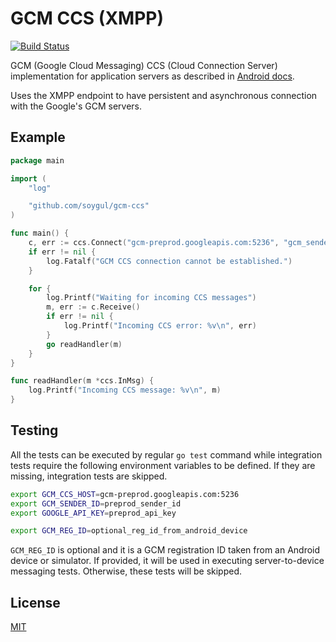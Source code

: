 GCM CCS (XMPP)
==============

[![Build Status](https://travis-ci.org/soygul/gcm-ccs.svg?branch=master)](https://travis-ci.org/soygul/gcm-ccs)

GCM (Google Cloud Messaging) CCS (Cloud Connection Server) implementation for application servers as described in [Android docs](https://developer.android.com/google/gcm/ccs.html).

Uses the XMPP endpoint to have persistent and asynchronous connection with the Google's GCM servers.

Example
-------

```go
package main

import (
	"log"

	"github.com/soygul/gcm-ccs"
)

func main() {
	c, err := ccs.Connect("gcm-preprod.googleapis.com:5236", "gcm_sender_id", "gcm_api_key", true)
	if err != nil {
		log.Fatalf("GCM CCS connection cannot be established.")
	}

	for {
		log.Printf("Waiting for incoming CCS messages")
		m, err := c.Receive()
		if err != nil {
			log.Printf("Incoming CCS error: %v\n", err)
		}
		go readHandler(m)
	}
}

func readHandler(m *ccs.InMsg) {
	log.Printf("Incoming CCS message: %v\n", m)
}
```

Testing
-------

All the tests can be executed by regular `go test` command while integration tests require the following environment variables to be defined. If they are missing, integration tests are skipped.

```bash
export GCM_CCS_HOST=gcm-preprod.googleapis.com:5236
export GCM_SENDER_ID=preprod_sender_id
export GOOGLE_API_KEY=preprod_api_key

export GCM_REG_ID=optional_reg_id_from_android_device
```

`GCM_REG_ID` is optional and it is a GCM registration ID taken from an Android device or simulator. If provided, it will be used in executing server-to-device messaging tests. Otherwise, these tests will be skipped.

License
-------

[MIT](LICENSE)
